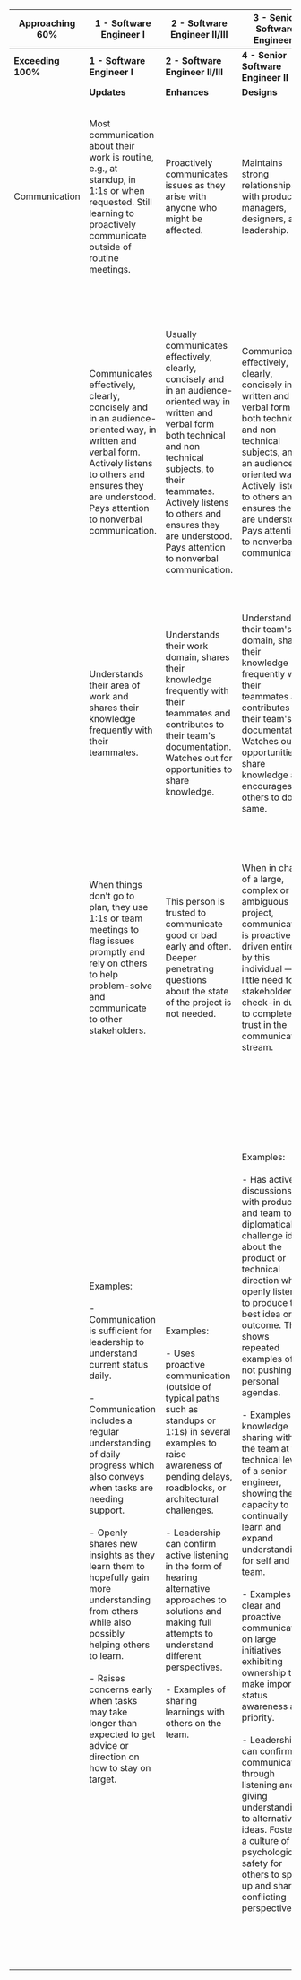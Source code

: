 | Approaching 60% | 1 - Software Engineer I | 2 - Software Engineer II/III | 3 - Senior Software Engineer I | 5 - Staff Software Engineer I | 6 - Staff Software Engineer II | 8 - Principal Architect II |
| --- | --- | --- | --- | --- | --- | --- |
| **Exceeding 100%**  | **1 - Software Engineer I** | **2 - Software Engineer II/III** | **4 - Senior Software Engineer II** | **6 - Staff Software Engineer II** | **7 - Principal Architect I** | **9 - Principal Architect III** |
| | **Updates** | **Enhances** | **Designs** | **Owns** | **Evolves** | **Leads** |
| Communication   | Most communication about their work is routine, e.g., at standup, in 1:1s or when requested. Still learning to proactively communicate outside of routine meetings.                                                                                                                                                                                                                                                                                                                                                                                                                                                                                                                                                                                                                                                                    | Proactively communicates issues as they arise with anyone who might be affected.                                                                                                                                                                                                                                                                                                                                                                                                                                                                                                                                                                                                                                                                                                                                        | Maintains strong relationships with product managers, designers, and leadership.                                                                                                                                                                                                                                                                                                                                                                                                                                                                                                                                                                                                                                                                                                                                                                        | Often meeting with senior leadership to discuss justifications, tradeoffs, and costs of critical technology choices and architectural directions.                                                                                                                                                                                                                                                                                                                                                                                                                                                                                                                                                                                                                                                                                                                                                                                                                                                                                                                                                                                                                                                | Meets with senior leadership regularly to advise on technical direction, and development processes discussing justifications, tradeoffs, and costs within the engineering organization.                                                                                                                                                                                                                                                                                                                                                                                                                                                                                                                                                                                                                                                                                                                                                                                                                                                                                                           | Meets with senior leadership regularly to advise and reflect on technical vision, product vision, and development processes discussing justifications, tradeoffs, and costs of critical company-level issues.                                                                                                                                                                                                                                                                                                                                                                                                                                                                                                                                                                                                                                                                                                                |
| | Communicates effectively, clearly, concisely and in an audience-oriented way, in written and verbal form. Actively listens to others and ensures they are understood. Pays attention to nonverbal communication.                                                                                                                                                                                                                                                                                                                                                                                                                                                                                                                                                                                                                       | Usually communicates effectively, clearly, concisely and in an audience-oriented way in written and verbal form both technical and non technical subjects, to their teammates. Actively listens to others and ensures they are understood. Pays attention to nonverbal communication.                                                                                                                                                                                                                                                                                                                                                                                                                                                                                                                                   | Communicates effectively, clearly, concisely in written and verbal form both technical and non technical subjects, and in an audience-oriented way. Actively listens to others and ensures they are understood. Pays attention to nonverbal communication.                                                                                                                                                                                                                                                                                                                                                                                                                                                                                                                                                                                              | Is able to communicate effectively with a diverse team. Fosters a culture of clear, concise, effective, audience-oriented communication on their team, ensuring teammates actively listen to others and are understood. Actively demonstrates these behaviors. Pays attention to nonverbal communication.                                                                                                                                                                                                                                                                                                                                                                                                                                                                                                                                                                                                                                                                                                                                                                                                                                                                                        | Is able to communicate effectively with a diverse set of teams. Fosters a culture of clear, concise, effective communication across several teams, ensuring teammates actively listen to others and are understood. Actively demonstrates these behaviors. Pays attention to nonverbal communication.                                                                                                                                                                                                                                                                                                                                                                                                                                                                                                                                                                                                                                                                                                                                                                                             | Is able to communicate effectively across the company within all domains of the business. Fosters a culture of clear, concise, effective, audience-oriented communication across the company, ensuring teammates actively listen to others and are understood. Actively demonstrates these behaviors. Pays attention to nonverbal communication.                                                                                                                                                                                                                                                                                                                                                                                                                                                                                                                                                                             |
| | Understands their area of work and shares their knowledge frequently with their teammates.                                                                                                                                                                                                                                                                                                                                                                                                                                                                                                                                                                                                                                                                                                                                             | Understands their work domain, shares their knowledge frequently with their teammates and contributes to their team's documentation. Watches out for opportunities to share knowledge.                                                                                                                                                                                                                                                                                                                                                                                                                                                                                                                                                                                                                                  | Understands their team's domain, shares their knowledge frequently with their teammates and contributes to their team's documentation. Watches out for opportunities to share knowledge and encourages others to do the same.                                                                                                                                                                                                                                                                                                                                                                                                                                                                                                                                                                                                                           | Fosters a culture of documentation and knowledge sharing within their team and with their team's business stakeholders; actively demonstrates these behaviors.                                                                                                                                                                                                                                                                                                                                                                                                                                                                                                                                                                                                                                                                                                                                                                                                                                                                                                                                                                                                                                   | Fosters a culture of documentation and knowledge sharing across several teams and their respective business stakeholders; actively demonstrates these behaviors.                                                                                                                                                                                                                                                                                                                                                                                                                                                                                                                                                                                                                                                                                                                                                                                                                                                                                                                                  | Fosters a culture of documentation and knowledge sharing across the organization and company; actively demonstrates these behaviors.                                                                                                                                                                                                                                                                                                                                                                                                                                                                                                                                                                                                                                                                                                                                                                                         |
| | When things don’t go to plan, they use 1:1s or team meetings to flag issues promptly and rely on others to help problem-solve and communicate to other stakeholders.                                                                                                                                                                                                                                                                                                                                                                                                                                                                                                                                                                                                                                                                   | This person is trusted to communicate good or bad early and often. Deeper penetrating questions about the state of the project is not needed.                                                                                                                                                                                                                                                                                                                                                                                                                                                                                                                                                                                                                                                                           | When in charge of a large, complex or ambiguous project, communication is proactive and driven entirely by this individual — little need for stakeholders to check-in due to complete trust in the communication stream.                                                                                                                                                                                                                                                                                                                                                                                                                                                                                                                                                                                                                                | Relied upon as one of the best communicators of complicated technical subjects, tradeoffs, and decisions.                                                                                                                                                                                                                                                                                                                                                                                                                                                                                                                                                                                                                                                                                                                                                                                                                                                                                                                                                                                                                                                                                        | Is the goto for person for difficult technical decisions to think concisely and communicate clear and effective ideas thinking outside of the normal path of solutions.                                                                                                                                                                                                                                                                                                                                                                                                                                                                                                                                                                                                                                                                                                                                                                                                                                                                                                                           | Is the goto for person for challenging company level technical or product decisions to clearly articulate the problem, and collaborate on a solution to compile a clear direction. Is relied on to think and account for all challenges and potential outcomes while rallying a group of thinkers to produce an innovative solution.                                                                                                                                                                                                                                                                                                                                                                                                                                                                                                                                                                                         |
| | Examples:<br><br>\- Communication is sufficient for leadership to understand current status daily.<br><br>\- Communication includes a regular understanding of daily progress which also conveys when tasks are needing support.<br><br>\- Openly shares new insights as they learn them to hopefully gain more understanding from others while also possibly helping others to learn.<br><br>\- Raises concerns early when tasks may take longer than expected to get advice or direction on how to stay on target.                                                                                                                                                                                                                                                                                                                   | Examples:<br><br>\- Uses proactive communication (outside of typical paths such as standups or 1:1s) in several examples to raise awareness of pending delays, roadblocks, or architectural challenges.<br><br>\- Leadership can confirm active listening in the form of hearing alternative approaches to solutions and making full attempts to understand different perspectives.<br><br>\- Examples of sharing learnings with others on the team.                                                                                                                                                                                                                                                                                                                                                                    | Examples:<br><br>\- Has active discussions with product and team to diplomatically challenge ideas about the product or technical direction while openly listening to produce the best idea or outcome. This shows repeated examples of not pushing personal agendas.<br><br>\- Examples of knowledge sharing with the team at the technical level of a senior engineer, showing the capacity to continually learn and expand understanding for self and the team.<br><br>\- Examples of clear and proactive communication on large initiatives exhibiting ownership to make important status awareness a priority.<br><br>\- Leadership can confirm communication through listening and giving understanding to alternative ideas. Fostering a culture of psychological safety for others to speak up and share conflicting perspectives.              | Examples:<br><br>\- Examples of influential communication and thought leadership on critical technology vision and direction with influence that stands out among all senior engineers.<br><br>\- Examples of being requested to consult and communicate with diverse teams and subjects to cover various but important needs and direction at the organizational level.<br><br>\- Examples of driving decisions and direction through documentation and being the primary source for collaboration on these documents within a team or multiple teams. Documentation provides simple direction that has alignment for all those involved through the collaborative effort.<br><br>\- Leadership can confirm communication through actively listening and asking others for feedback that may conflict with their ideas. Energy is given to hear others and ensure a culture of psychological safety where ideas are encouraged and strengths are valued.                                                                                                                                                                                                                                        | Examples:<br><br>\- Has repeatedly influenced decisions for senior leadership on technical direction and proven impact on the engineering organization.<br><br>\- Socialized new ideas in a way that gathered and built on the ideas, without overlooking shared thoughts and giving value to all contributors insights.<br><br>\- Has championed new ideas that were articulated with simple clarity which included all perspectives that were been brought into the discussion. The level of clear communication always simplifies decision making across the board.<br><br>\- Has not only collaborated and built a valuable repo of documentation, but has directly fostered and championed good documentation behaviors with those around them.                                                                                                                                                                                                                                                                                                                                              | Examples:<br><br>\- Has repeatedly influenced decisions for senior leadership on technical vision and long term stragic ideas that impact the company or customer market with a proven impact of results that have measurable impact on the overall business.<br><br>\- Socialized new ideas in a way that gathered and built on the ideas, without overlooking shared thoughts and giving value to all contributors insights.<br><br>\- Has championed new ideas that were articulated with simple clarity which included all perspectives that were been brought into the discussion. The level of clear communication always simplifies decision making across the board.<br><br>\- Has not only collaborated and built a valuable repo of documentation, but has directly fostered and championed good documentation behaviors with those around them.                                                                   |
| |                                                                                                                                                                                                                                                                                                                                                                                                                                                                                                                                                                                                                                                                                                                                                                                                                                        |                                                                                                                                                                                                                                                                                                                                                                                                                                                                                                                                                                                                                                                                                                                                                                                                                         |                                                                                                                                                                                                                                                                                                                                                                                                                                                                                                                                                                                                                                                                                                                                                                                                                                                         |                                                                                                                                                                                                                                                                                                                                                                                                                                                                                                                                                                                                                                                                                                                                                                                                                                                                                                                                                                                                                                                                                                                                                                                                  |                                                                                                                                                                                                                                                                                                                                                                                                                                                                                                                                                                                                                                                                                                                                                                                                                                                                                                                                                                                                                                                                                                   |                                                                                                                                                                                                                                                                                                                                                                                                                                                                                                                                                                                                                                                                                                                                                                                                                                                                                                                              |
